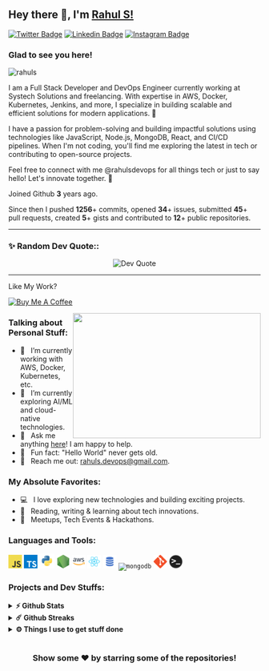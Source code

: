 ## Hey there 👋, I'm [Rahul S!](https://github.com/rahuls)

[![Twitter Badge](https://img.shields.io/badge/-Twitter-00acee?style=flat-square&logo=Twitter&logoColor=white)](https://twitter.com/rahulsdevops)
[![Linkedin Badge](https://img.shields.io/badge/-LinkedIn-0e76a8?style=flat-square&logo=Linkedin&logoColor=white)](https://linkedin.com/in/rahulsdevops)
[![Instagram Badge](https://img.shields.io/badge/-Instagram-e4405f?style=flat-square&logo=Instagram&logoColor=white)](https://instagram.com/rahuls.devops/)

### Glad to see you here!
<p align="left"> <img src="https://komarev.com/ghpvc/?username=rahuls&label=Profile%20views&color=0e75b6&style=flat" alt="rahuls" /> </p>
I am a Full Stack Developer and DevOps Engineer currently working at Systech Solutions and freelancing. With expertise in AWS, Docker, Kubernetes, Jenkins, and more, I specialize in building scalable and efficient solutions for modern applications. 🚀

I have a passion for problem-solving and building impactful solutions using technologies like JavaScript, Node.js, MongoDB, React, and CI/CD pipelines. When I'm not coding, you'll find me exploring the latest in tech or contributing to open-source projects.

Feel free to connect with me @rahulsdevops for all things tech or just to say hello! Let's innovate together. 🌟

Joined Github **3** years ago.

Since then I pushed **1256**+ commits, opened **34**+ issues, submitted **45**+ pull requests, created **5**+ gists and contributed to **12**+ public repositories.

<hr>
<h3 align="left">✨ Random Dev Quote::</h3>
<p align="center">
  <img src="https://quotes-github-readme.vercel.app/api?type=horizontal&theme=dark" alt="Dev Quote" />
</p>
<hr>

Like My Work?

<a href="https://www.buymeacoffee.com/rahuls" target="_blank"><img src="https://cdn.buymeacoffee.com/buttons/v2/default-yellow.png" alt="Buy Me A Coffee" height="60px" width="217px" ></a>

<img align="right" height="250" width="375" alt="" src="https://raw.githubusercontent.com/iampavangandhi/iampavangandhi/master/gifs/coder.gif" />

### Talking about Personal Stuff:

- 📠 &nbsp; I’m currently working with AWS, Docker, Kubernetes, etc.
- 🚀 &nbsp; I’m currently exploring AI/ML and cloud-native technologies.
- 💬 &nbsp; Ask me anything [here](https://github.com/rahuls/rahuls/issues/1)! I am happy to help.
- 👾 &nbsp; Fun fact: "Hello World" never gets old.
- 📧 &nbsp; Reach me out: rahuls.devops@gmail.com.

### My Absolute Favorites:

- 💻 &nbsp; I love exploring new technologies and building exciting projects.
- 📰 &nbsp; Reading, writing & learning about tech innovations.
- 🍕 &nbsp; Meetups, Tech Events & Hackathons.

### Languages and Tools:

<code><img height="27" src="https://raw.githubusercontent.com/github/explore/80688e429a7d4ef2fca1e82350fe8e3517d3494d/topics/javascript/javascript.png" alt="javascript"></code>
<code><img height="27" src="https://raw.githubusercontent.com/github/explore/80688e429a7d4ef2fca1e82350fe8e3517d3494d/topics/typescript/typescript.png" alt="typescript"></code>
<code><img height="30" src="https://raw.githubusercontent.com/github/explore/80688e429a7d4ef2fca1e82350fe8e3517d3494d/topics/python/python.png" alt="python"></code>
<code><img height="27" src="https://raw.githubusercontent.com/github/explore/80688e429a7d4ef2fca1e82350fe8e3517d3494d/topics/nodejs/nodejs.png" alt="nodejs"></code>
<code><img height="27" src="https://raw.githubusercontent.com/github/explore/80688e429a7d4ef2fca1e82350fe8e3517d3494d/topics/aws/aws.png" alt="aws"></code>
<code><img height="27" src="https://raw.githubusercontent.com/github/explore/80688e429a7d4ef2fca1e82350fe8e3517d3494d/topics/react/react.png" alt="react"></code>
<code><img height="27" src="https://raw.githubusercontent.com/github/explore/80688e429a7d4ef2fca1e82350fe8e3517d3494d/topics/sql/sql.png" alt="sql"></code>
<code><img height="27" src="https://encrypted-tbn0.gstatic.com/images?q=tbn%3AANd9GcSTTzPAw-55ssm1Im594xYZ9eRQu2JylrkYLg&usqp=CAU" alt="mongodb"></code>
<code><img height="27" src="https://raw.githubusercontent.com/devicons/devicon/master/icons/git/git-original.svg" alt="git"></code>
<code><img height="27" src="https://raw.githubusercontent.com/github/explore/80688e429a7d4ef2fca1e82350fe8e3517d3494d/topics/terminal/terminal.png" alt="terminal"></code>

### Projects and Dev Stuffs:

<details>
  <summary><b>⚡ Github Stats</b></summary>

  <br />
  <img height="180em" src="https://github-readme-stats.vercel.app/api?username=rahuls&show_icons=true&hide_border=true&&count_private=true&include_all_commits=true" />
  <img height="180em" src="https://github-readme-stats.vercel.app/api/top-langs/?username=rahuls&exclude_repo=KNN-Image-Classification&show_icons=true&hide_border=true&layout=compact&langs_count=8"/>
</details>

<details>
  <summary><b>☄️ Github Streaks</b></summary>

  <br />
  <img height="180em" src="https://github-readme-streak-stats.herokuapp.com/?user=rahuls&hide_border=true" />
</details>

<details>
  <br />
  <summary><b>⚙️ Things I use to get stuff done</b></summary>
  	<ul>
  	    <li><b>OS:</b> MacOS 13 Ventura</li>
	    <li><b>Laptop: </b> Macbook Air M1</li>
  	    <li><b>Browser: </b> Chrome & Safari</li>
	    <li><b>Terminal: </b> ZSH: Oh My Zsh (PowerLevel10k)</li>
	    <li><b>Code Editor:</b> VSCode - The best editor out there</li>
 	    <li><b>Other Tools:</b> Postman, Notion, Bitwarden and Raindrop</li>
	    <li><b>To Stay Updated:</b> Twitter, Product Hunt and Hacker News</li>
	</ul>
</details>

#

<div align="center">

### Show some ❤️ by starring some of the repositories!

</div>

